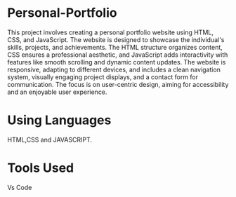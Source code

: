 # Personal-Portfolio
This project involves creating a personal portfolio website using HTML, CSS, and JavaScript. The website is designed to showcase the individual's skills, projects, and achievements. The HTML structure organizes content, CSS ensures a professional aesthetic, and JavaScript adds interactivity with features like smooth scrolling and dynamic content updates. The website is responsive, adapting to different devices, and includes a clean navigation system, visually engaging project displays, and a contact form for communication. The focus is on user-centric design, aiming for accessibility and an enjoyable user experience.
# Using Languages
HTML,CSS and JAVASCRIPT.

# Tools Used
Vs Code

